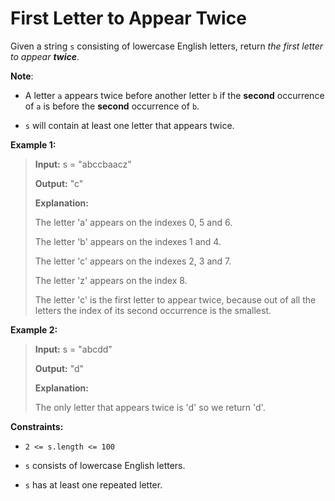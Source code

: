 # First Letter to Appear Twice

Given a string <code>s</code> consisting of lowercase English letters, return *the first letter to appear **twice***.

**Note**:

- A letter <code>a</code> appears twice before another letter <code>b</code> if the **second** occurrence of <code>a</code> is before the **second** occurrence of <code>b</code>.

- <code>s</code> will contain at least one letter that appears twice.


**Example 1:**
>
> **Input:** s = "abccbaacz"
>
> **Output:** "c"
>
> **Explanation:**
>
> The letter 'a' appears on the indexes 0, 5 and 6.
>
> The letter 'b' appears on the indexes 1 and 4.
>
> The letter 'c' appears on the indexes 2, 3 and 7.
>
> The letter 'z' appears on the index 8.
>
> The letter 'c' is the first letter to appear twice, because out of all the letters the index of its second occurrence is the smallest.

**Example 2:**
>
> **Input:** s = "abcdd"
>
> **Output:** "d"
>
> **Explanation:**
>
> The only letter that appears twice is 'd' so we return 'd'.


**Constraints:**

- <code>2 &lt;= s.length &lt;= 100</code>

- <code>s</code> consists of lowercase English letters.

- <code>s</code> has at least one repeated letter.
